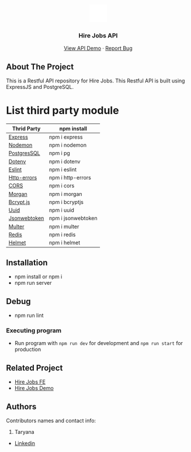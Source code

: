<div align="center">
  <img src="./readme/logo.svg" />
</div>
<h3 align="center">Hire Jobs API</h3>
<p align="center">
  <a href="https://hire-jobs-be-production.up.railway.app/" target="_blank">View API Demo</a>
  ·
  <a href="https://github.com/nhana557/Hire-Jobs-BE/issues">Report Bug</a>
</p>

<!-- ABOUT THE PROJECT -->

## About The Project

This is a Restful API repository for Hire Jobs. This Restful API is built using ExpressJS and PostgreSQL.
# List third party module
| Thrid Party | npm install |
| ------ | ------ |
| [Express] | npm i express  |
| [Nodemon] | npm i nodemon  |
| [PostgresSQL] | npm i pg |
| [Dotenv] | npm i dotenv |
| [Eslint] | npm i eslint |
| [Http-errors] | npm i http-errors |
| [CORS] | npm i cors |
| [Morgan] |  npm i morgan  |
| [Bcrypt.js] | npm i bcryptjs |
| [Uuid] | npm i uuid |
| [Jsonwebtoken] | npm i jsonwebtoken |
| [Multer] | npm i multer |
| [Redis] | npm i redis |
| [Helmet] | npm i helmet|



[express]: <http://expressjs.com>
[Nodemon]: <https://www.npmjs.com/package/nodemon>
[Morgan]: <https://www.npmjs.com/package/morgan>
[PostgresSQL]: <https://node-postgres.com>
[Dotenv]: <https://www.npmjs.com/package/dotenv>
[CORS]: <https://www.npmjs.com/package/cors>
[Eslint]: <https://eslint.org>
[Http-errors]: <https://www.npmjs.com/package/http-errors>
[Bcrypt.js]: <https://www.npmjs.com/package/bcryptjs>
[Uuid]: <https://www.npmjs.com/package/uuid>
[Jsonwebtoken]: <https://www.npmjs.com/package/jsonwebtoken>
[Multer]: <https://www.npmjs.com/package/multer>
[Redis]: <https://www.npmjs.com/package/redis>
[Helmet]: <https://www.npmjs.com/package/helmet>


## Installation

- npm install or npm i
- npm run server

## Debug

- npm run lint

### Executing program

- Run program with `npm run dev` for development and `npm run start` for production

<!-- RELATED PROJECT -->

## Related Project

- [Hire Jobs FE](https://github.com/nhana557/fe-hire-jobs)
- [Hire Jobs Demo](https://fe-hire-jobs.vercel.app/)

## Authors

Contributors names and contact info:

1. Taryana

- [Linkedin](https://www.linkedin.com/in/taryana10/)


